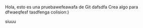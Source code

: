 Hola, esto es una pruebawefeawafa de Git
dafsdfa
Crea algo para dfwaeqfesf tasdfenga colision:)

siuuu
